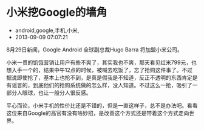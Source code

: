 # 小米挖Google的墙角
- android,google,手机,小米,
- 2013-09-09 07:07:21


8月29日新闻，Google Android 全球副总裁Hugo Barra 将加盟小米公司。

小米一贯的饥饿营销让用户有些不爽了，其实我也不爽，那天看见红米799元，也想入手一个的，结果中午12点的时候，被喊去吃饭了，忘了抢购这件事了。不过据说即使抢了，基本上也抢不到，是真是假我是不知道，反正不透明的东西肯定是有谣言的，到底他们的抢购系统做的怎么样，没人知道。不过这么一抢，吸引了一部分人眼球，也让一般分人很反感。


平心而论，小米手机的性价比还是不错的，但是一直这样子，总不是办法吧。看看这位来自Google的高官有没有啥妙招，是改善这个方式还是带着这个方式走向世界。
